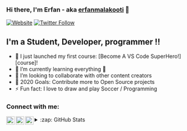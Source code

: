 ### Hi there, I'm Erfan - aka [erfanmalakooti][website] 👋

[![Website](https://img.shields.io/website?label=ErfanErma&style=for-the-badge&url=https%3A%2F%2Fcodestackr.com)](https://www.fiverr.com/erfanerma)
[![Twitter Follow](https://img.shields.io/twitter/follow/erma_efan?color=1DA1F2&logo=twitter&style=for-the-badge)](https://twitter.com/erma_efan)

## I'm a Student, Developer, programmer !!

- 🔭 I just launched my first course: [Become A VS Code SuperHero!][course]!
- 🌱 I’m currently learning everything 🤣
- 👯 I’m looking to collaborate with other content creators
- 🥅 2020 Goals: Contribute more to Open Source projects
- ⚡ Fun fact: I love to draw and play Soccer / Programming



### Connect with me:


[<img align="left" alt="codeSTACKr | Twitter" width="22px" src="https://cdn.jsdelivr.net/npm/simple-icons@v3/icons/twitter.svg" />][twitter]
[<img align="left" alt="codeSTACKr | LinkedIn" width="22px" src="https://cdn.jsdelivr.net/npm/simple-icons@v3/icons/linkedin.svg" />][linkedin]
[<img align="left" alt="codeSTACKr | Instagram" width="22px" src="https://cdn.jsdelivr.net/npm/simple-icons@v3/icons/instagram.svg" />][instagram]










<details>
  <summary>:zap: GitHub Stats</summary>

  <img align="left" alt="codeSTACKr's GitHub Stats" src="https://github-readme-stats-blush-seven.vercel.app/api?username=erfanmalakooti&show_icons=true&hide_border=true" />

</details>

[website]: https://www.fiverr.com/erfanerma
[twitter]: https://twitter.com/erma_efan
[instagram]: https://instagram.com/erfan.erma
[linkedin]: https://www.linkedin.com/in/erfan-malakooti/

